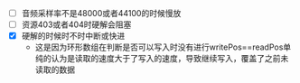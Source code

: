 - [ ] 音频采样率不是48000或者44100的时候慢放  
- [ ] 资源403或者404时硬解会阻塞
- [x] 硬解的时候时不时中断或快进
  - 这是因为环形数组在判断是否可以写入时没有进行writePos==readPos单纯的认为是读取的速度大于了写入的速度，导致继续写入，覆盖了之前未读取的数据
